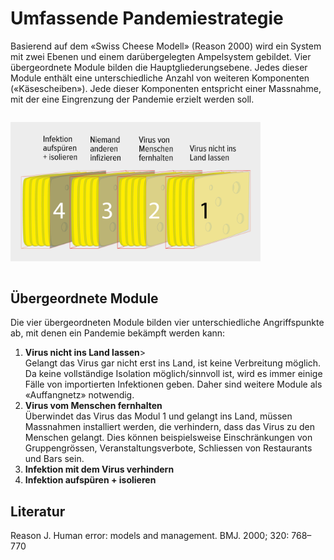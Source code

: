 # Umfassende Pandemiestrategie
Basierend auf dem «Swiss Cheese Modell» (Reason 2000) wird ein System mit zwei Ebenen und einem darübergelegten Ampelsystem gebildet. Vier übergeordnete Module bilden die Hauptgliederungsebene. Jedes dieser Module enthält eine unterschiedliche Anzahl von weiteren Komponenten («Käsescheiben»). Jede dieser Komponenten entspricht einer Massnahme, mit der eine Eingrenzung der Pandemie erzielt werden soll.

<img src="../images/cheese_full4x.png" style="width:400px;margin:1em 0;">

## Übergeordnete Module
Die vier übergeordneten Module bilden vier unterschiedliche Angriffspunkte ab, mit denen ein Pandemie bekämpft werden kann:

1. **Virus nicht ins Land lassen**><br/>Gelangt das Virus gar nicht erst ins Land, ist keine Verbreitung möglich. Da keine vollständige Isolation möglich/sinnvoll ist, wird es immer einige Fälle von importierten Infektionen geben. Daher sind weitere Module als «Auffangnetz» notwendig.
1. **Virus vom Menschen fernhalten**<br/>Überwindet das Virus das Modul 1 und gelangt ins Land, müssen Massnahmen installiert werden, die verhindern, dass das Virus zu den Menschen gelangt. Dies können beispielsweise Einschränkungen von Gruppengrössen, Veranstaltungsverbote, Schliessen von Restaurants und Bars sein.
1. **Infektion mit dem Virus verhindern**<br/>
1. **Infektion aufspüren + isolieren**<br/>

## Literatur
Reason J. Human error: models and management. BMJ. 2000; 320: 768–770
